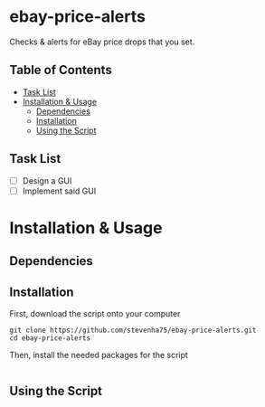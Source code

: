 # ebay-price-alerts
Checks &amp; alerts for eBay price drops that you set.

## Table of Contents
- [Task List](https://github.com/stevenha75/ebay-price-alerts/edit/main/README.md#task-list)
- [Installation & Usage](https://github.com/stevenha75/ebay-price-alerts/edit/main/README.md#installation--usage)
  - [Dependencies](https://github.com/stevenha75/ebay-price-alerts/edit/main/README.md#dependencies)
  - [Installation](https://github.com/stevenha75/ebay-price-alerts/edit/main/README.md#installation)
  - [Using the Script](https://github.com/stevenha75/ebay-price-alerts/edit/main/README.md#using-the-script)

## Task List
- [ ] Design a GUI
- [ ] Implement said GUI

# Installation & Usage
## Dependencies

## Installation
First, download the script onto your computer
```shell
git clone https://github.com/stevenha75/ebay-price-alerts.git
cd ebay-price-alerts
```
Then, install the needed packages for the script
```shell
```
## Using the Script

